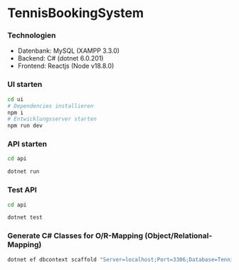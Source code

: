 # TennisBookingSystem

### Technologien
- Datenbank: MySQL (XAMPP 3.3.0)
- Backend: C# (dotnet 6.0.201)
- Frontend: Reactjs (Node v18.8.0)


### UI starten
```bash
cd ui
# Dependencies installieren
npm i
# Entwicklungsserver starten
npm run dev
```

### API starten
```bash
cd api

dotnet run
```

### Test API
```bash
cd api

dotnet test
```

### Generate C# Classes for O/R-Mapping (Object/Relational-Mapping)
```bash
dotnet ef dbcontext scaffold "Server=localhost;Port=3306;Database=TennisCourtBooking;Uid=root;Pwd=;" Pomelo.EntityFrameworkCore.MySql -o Models
```